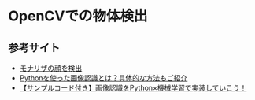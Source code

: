 # OpenCVでの物体検出

## 参考サイト

* [モナリザの顔を検出](https://weblabo.oscasierra.net/python/opencv-object-detection-tutorial-1.html)
* [Pythonを使った画像認識とは？具体的な方法もご紹介](https://products.sint.co.jp/aisia-ad/blog/python-image-recognition)
* [【サンプルコード付き】画像認識をPython×機械学習で実装していこう！](https://toukei-lab.com/python-image)
